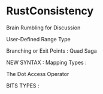 # RustConsistency
Brain Rumbling for Discussion 

User-Defined Range Type

Branching or Exit Points : Quad Saga

NEW SYNTAX : Mapping Types : 

The Dot Access Operator

BITS TYPES : 
